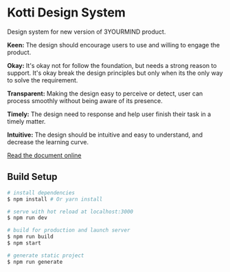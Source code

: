 # Kotti Design System

Design system for new version of 3YOURMIND product.

**Keen:** The design should encourage users to use and willing to engage the product.

**Okay:** It's okay not for follow the foundation, but needs a strong reason to support. It's okay break the design principles but only when its the only way to solve the requirement.

**Transparent:** Making the design easy to perceive or detect, user can process smoothly without being aware of its presence.

**Timely:** The design need to response and help user finish their task in a timely matter.

**Intuitive:** The design should be intuitive and easy to understand, and decrease the learning curve.

[Read the document online](https://3yourmind.github.io/kotti)

## Build Setup

``` bash
# install dependencies
$ npm install # Or yarn install

# serve with hot reload at localhost:3000
$ npm run dev

# build for production and launch server
$ npm run build
$ npm start

# generate static project
$ npm run generate
```
